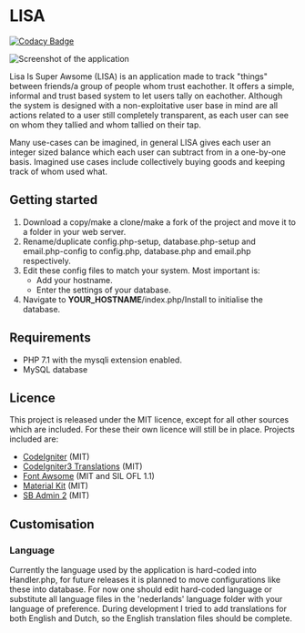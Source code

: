 # LISA
[![Codacy Badge](https://api.codacy.com/project/badge/Grade/609d0cc095eb48b18305a6cc3e178f4d)](https://app.codacy.com/app/Addono/lisa?utm_source=github.com&utm_content=Addono/lisa&utm_campaign=badger)

![Screenshot of the application](https://i.imgur.com/Yc03EAW.png)

Lisa Is Super Awsome (LISA) is an application made to track "things" between friends/a group of people whom trust eachother. It offers a simple, informal and trust based system to let users tally on eachother. Although the system is designed with a non-exploitative user base in mind are all actions related to a user still completely transparent, as each user can see on whom they tallied and whom tallied on their tap.

Many use-cases can be imagined, in general LISA gives each user an integer sized balance which each user can subtract from in a one-by-one basis. Imagined use cases include collectively buying goods and keeping track of whom used what.

## Getting started

 1. Download a copy/make a clone/make a fork of the project and move it to a folder in your web server.
 1. Rename/duplicate config.php-setup, database.php-setup and email.php-config to config.php, database.php and email.php respectively.
 1. Edit these config files to match your system. Most important is:
    * Add your hostname.
    * Enter the settings of your database.
 1. Navigate to __YOUR_HOSTNAME__/index.php/Install to initialise the database.

## Requirements
 * PHP 7.1 with the mysqli extension enabled.
 * MySQL database
	
## Licence
This project is released under the MIT licence, except for all other sources which are included.
For these their own licence will still be in place. Projects included are:
 - [CodeIgniter](https://codeigniter.com) (MIT)
 - [CodeIgniter3 Translations](https://github.com/bcit-ci/codeigniter3-translations) (MIT)
 - [Font Awsome](https://github.com/FortAwesome/Font-Awesome) (MIT and SIL OFL 1.1)
 - [Material Kit](https://github.com/creativetimofficial/material-kit/blob/master/LICENSE.md) (MIT)
 - [SB Admin 2](https://github.com/BlackrockDigital/startbootstrap-sb-admin-2) (MIT)
 
## Customisation
### Language
Currently the language used by the application is hard-coded into Handler.php, for future releases it is planned to move configurations like these into database. For now one should edit hard-coded language or substitute all language files in the 'nederlands' language folder with your language of preference. During development I tried to add translations for both English and Dutch, so the English translation files should be complete.
